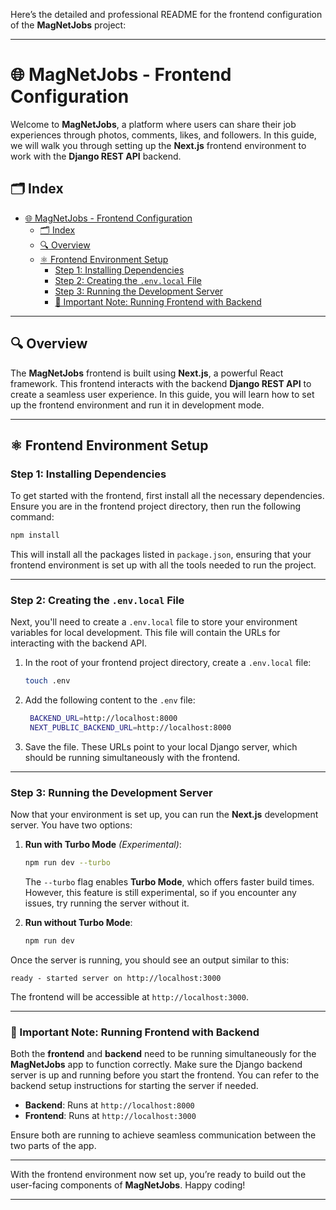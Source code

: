 Here’s the detailed and professional README for the frontend configuration of the **MagNetJobs** project:

---

# 🌐 MagNetJobs - Frontend Configuration

Welcome to **MagNetJobs**, a platform where users can share their job experiences through photos, comments, likes, and followers. In this guide, we will walk you through setting up the **Next.js** frontend environment to work with the **Django REST API** backend.

## 🗂️ Index

- [🌐 MagNetJobs - Frontend Configuration](#-magnetjobs---frontend-configuration)
  - [🗂️ Index](#️-index)
  - [🔍 Overview](#-overview)
  - [⚛️ Frontend Environment Setup](#️-frontend-environment-setup)
    - [Step 1: Installing Dependencies](#step-1-installing-dependencies)
    - [Step 2: Creating the `.env.local` File](#step-2-creating-the-envlocal-file)
    - [Step 3: Running the Development Server](#step-3-running-the-development-server)
    - [📝 Important Note: Running Frontend with Backend](#-important-note-running-frontend-with-backend)

---

## 🔍 Overview

The **MagNetJobs** frontend is built using **Next.js**, a powerful React framework. This frontend interacts with the backend **Django REST API** to create a seamless user experience. In this guide, you will learn how to set up the frontend environment and run it in development mode.

---

## ⚛️ Frontend Environment Setup

### Step 1: Installing Dependencies

To get started with the frontend, first install all the necessary dependencies. Ensure you are in the frontend project directory, then run the following command:

```bash
npm install
```

This will install all the packages listed in `package.json`, ensuring that your frontend environment is set up with all the tools needed to run the project.

---

### Step 2: Creating the `.env.local` File

Next, you'll need to create a `.env.local` file to store your environment variables for local development. This file will contain the URLs for interacting with the backend API.

1. In the root of your frontend project directory, create a `.env.local` file:

   ```bash
   touch .env
   ```

2. Add the following content to the `.env` file:

   ```bash
    BACKEND_URL=http://localhost:8000
    NEXT_PUBLIC_BACKEND_URL=http://localhost:8000
   ```

3. Save the file. These URLs point to your local Django server, which should be running simultaneously with the frontend.

---

### Step 3: Running the Development Server

Now that your environment is set up, you can run the **Next.js** development server. You have two options:

1. **Run with Turbo Mode** *(Experimental)*:
   
   ```bash
   npm run dev --turbo
   ```

   The `--turbo` flag enables **Turbo Mode**, which offers faster build times. However, this feature is still experimental, so if you encounter any issues, try running the server without it.

2. **Run without Turbo Mode**:

   ```bash
   npm run dev
   ```

Once the server is running, you should see an output similar to this:

```
ready - started server on http://localhost:3000
```

The frontend will be accessible at `http://localhost:3000`.

---

### 📝 Important Note: Running Frontend with Backend

Both the **frontend** and **backend** need to be running simultaneously for the **MagNetJobs** app to function correctly. Make sure the Django backend server is up and running before you start the frontend. You can refer to the backend setup instructions for starting the server if needed.

- **Backend**: Runs at `http://localhost:8000`
- **Frontend**: Runs at `http://localhost:3000`

Ensure both are running to achieve seamless communication between the two parts of the app.

---

With the frontend environment now set up, you’re ready to build out the user-facing components of **MagNetJobs**. Happy coding!

---

